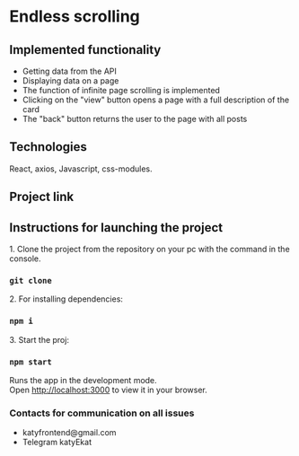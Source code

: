 # Endless scrolling

## Implemented functionality

<ul>
    <li>Getting data from the API</li>
    <li>Displaying data on a page</li>
    <li>The function of infinite page scrolling is implemented</li>
    <li>Clicking on the "view" button opens a page with a full description of the card</li>
    <li>The "back" button returns the user to the page with all posts</li>

</ul>

## Technologies

React, axios, Javascript, css-modules.

## Project link

## Instructions for launching the project

<p>1. Clone the project from the repository on your pc with the command in the console.</p>

### `git clone`

<p>2. For installing dependencies:</p>

### `npm i`

<p>3. Start the proj:</p>

### `npm start`

Runs the app in the development mode.\
Open [http://localhost:3000](http://localhost:3000) to view it in your browser.

### Contacts for communication on all issues

<ul>
    <li>katyfrontend@gmail.com</li>
    <li>Telegram katyEkat</li>
</ul>
